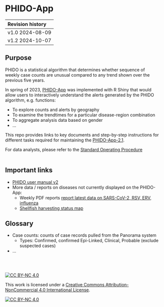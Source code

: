 # PHIDO-App

|Revision history|
| :-- |
|v1.0 2024-08-09|
|v1.2 2024-10-07|

## Purpose

PHIDO is a statistical algorithm that determines whether sequence of weekly case counts are unusual compared to any trend shown over the previous five years. 

In spring of 2023, [PHIDO-App](https://bccdc.shinyapps.io/PHIDO/) was implemented with R Shiny that would allow users to interactively understand the alerts generated by the PHIDO algorithm, e.g. functions:
- To explore counts and alerts by geography
- To examine the trendtimes for a particular disease-region combination
- To aggregate analysis data based on gender
- ...  

This repo provides links to key documents and step-by-step instructions for different tasks required for maintaining the [PHIDO-App-2.1](https://bccdc.shinyapps.io/PHIDO/).

For data analysts, please refer to the [Standard Operating Procedure](sop.md)
<br><br>


## Important links

- [PHIDO user manual v2](https://healthbc.sharepoint.com/sites/BCCDCDataAnalyticsServicePHSA/_layouts/15/download.aspx?SourceUrl=/sites/BCCDCDataAnalyticsServicePHSA/Epidemiological%20Methods/PHIDO%20user%20manual%20V2%20for%20sharepoint.pdf)
- More data / reports on diseases not currently displayed on the PHIDO-App:
    - Weekly PDF reports [report latest data on SARS-CoV-2, RSV, ERV, influenza](http://www.bccdc.ca/Health-Info-Site/Documents/Respiratory_data/respiratory_surveillance_2024-10-03.pdf)
    - [Shellfish harvesting status map](http://www.bccdc.ca/health-professionals/professional-resources/shellfish-harvesting-sites-status-map)


## Glossary

- Case counts: counts of case records pulled from the Panorama system
    - Types: Confirmed, confirmed Epi-Linked, Clinical, Probable (exclude suspected cases)
- ... 


<br><br>

[![CC BY-NC 4.0][cc-by-nc-shield]][cc-by-nc]

This work is licensed under a
[Creative Commons Attribution-NonCommercial 4.0 International License][cc-by-nc].

[![CC BY-NC 4.0][cc-by-nc-image]][cc-by-nc]

[cc-by-nc]: https://creativecommons.org/licenses/by-nc/4.0/
[cc-by-nc-image]: https://licensebuttons.net/l/by-nc/4.0/88x31.png
[cc-by-nc-shield]: https://img.shields.io/badge/License-CC%20BY--NC%204.0-lightgrey.svg
